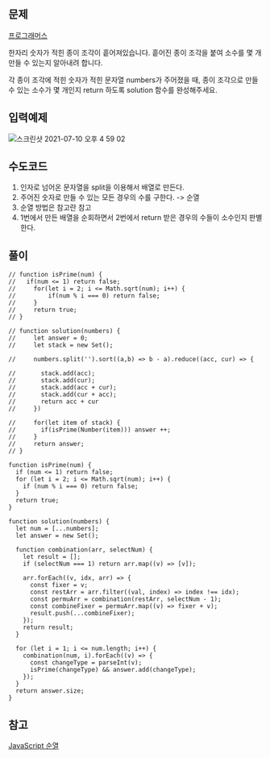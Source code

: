 ## 문제

[프로그래머스](https://programmers.co.kr/learn/courses/30/lessons/42839)

한자리 숫자가 적힌 종이 조각이 흩어져있습니다. 흩어진 종이 조각을 붙여 소수를 몇 개 만들 수 있는지 알아내려 합니다.

각 종이 조각에 적힌 숫자가 적힌 문자열 numbers가 주어졌을 때, 종이 조각으로 만들 수 있는 소수가 몇 개인지 return 하도록 solution 함수를 완성해주세요.

## 입력예제

![스크린샷 2021-07-10 오후 4 59 02](https://user-images.githubusercontent.com/72539723/125156385-219ebc00-e1a0-11eb-88f5-19a9f6cdae8d.png)

## 수도코드

1. 인자로 넘어온 문자열을 split을 이용해서 배열로 만든다.
2. 주어진 숫자로 만들 수 있는 모든 경우의 수를 구한다. -> 순열
3. 순열 방법은 참고란 참고
4. 1번에서 만든 배열을 순회하면서 2번에서 return 받은 경우의 수들이 소수인지 판별한다.

## 풀이

```
// function isPrime(num) {
//   if(num <= 1) return false;
//     for(let i = 2; i <= Math.sqrt(num); i++) {
//         if(num % i === 0) return false;
//     }
//     return true;
// }

// function solution(numbers) {
//     let answer = 0;
//     let stack = new Set();

//     numbers.split('').sort((a,b) => b - a).reduce((acc, cur) => {

//       stack.add(acc);
//       stack.add(cur);
//       stack.add(acc + cur);
//       stack.add(cur + acc);
//       return acc + cur
//     })

//     for(let item of stack) {
//       if(isPrime(Number(item))) answer ++;
//     }
//     return answer;
// }

function isPrime(num) {
  if (num <= 1) return false;
  for (let i = 2; i <= Math.sqrt(num); i++) {
    if (num % i === 0) return false;
  }
  return true;
}

function solution(numbers) {
  let num = [...numbers];
  let answer = new Set();

  function combination(arr, selectNum) {
    let result = [];
    if (selectNum === 1) return arr.map((v) => [v]);

    arr.forEach((v, idx, arr) => {
      const fixer = v;
      const restArr = arr.filter((val, index) => index !== idx);
      const permuArr = combination(restArr, selectNum - 1);
      const combineFixer = permuArr.map((v) => fixer + v);
      result.push(...combineFixer);
    });
    return result;
  }

  for (let i = 1; i <= num.length; i++) {
    combination(num, i).forEach((v) => {
      const changeType = parseInt(v);
      isPrime(changeType) && answer.add(changeType);
    });
  }
  return answer.size;
}
```

## 참고

[JavaScript 순열](https://jun-choi-4928.medium.com/javascript%EB%A1%9C-%EC%88%9C%EC%97%B4%EA%B3%BC-%EC%A1%B0%ED%95%A9-%EC%95%8C%EA%B3%A0%EB%A6%AC%EC%A6%98-%EA%B5%AC%ED%98%84%ED%95%98%EA%B8%B0-21df4b536349)
